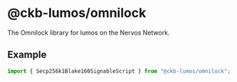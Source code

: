 # @ckb-lumos/omnilock

The Omnilock library for lumos on the Nervos Network.

## Example

```ts
import { Secp256k1Blake160SignableScript } from "@ckb-lumos/omnilock";


```
